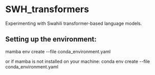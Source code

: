 # SWH_transformers
Experimenting with Swahili transformer-based language models.

## Setting up the environment:
mamba env create --file conda_environment.yaml

or if mamba is not installed on your machine: 
conda env create --file conda_environment.yaml
